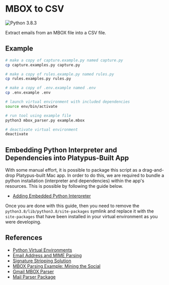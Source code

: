 # MBOX to CSV

![Python 3.8.3](https://img.shields.io/badge/python-3.8.3-yellow.svg)

Extract emails from an MBOX file into a CSV file.

## Example

```bash
# make a copy of capture.example.py named capture.py
cp capture.examples.py capture.py

# make a copy of rules.example.py named rules.py
cp rules.examples.py rules.py

# make a copy of .env.example named .env
cp .env.example .env

# launch virtual environment with included dependencies
source env/bin/activate

# run tool using example file
python3 mbox_parser.py example.mbox

# deactivate virtual environment
deactivate
```

## Embedding Python Interpreter and Dependencies into Platypus-Built App

With some manual effort, it is possible to package this script as a drag-and-drop Platypus-built Mac app. In order to do this, we are required to bundle a python installation (interpreter and dependencies) within the app's resources. This is possible by following the guide below.

- [Adding Embedded Python Interpreter](http://joaoventura.net/blog/2016/embeddable-python-osx/)

Once you are done with this guide, then you need to remove the `python3.8/lib/python3.8/site-packages` symlink and replace it with the `site-packages` that have been installed in your virtual environment as you were developing.

## References

- [Python Virtual Environments](https://packaging.python.org/guides/installing-using-pip-and-virtual-environments/)
- [Email Address and MIME Parsing](https://github.com/mailgun/flanker)
- [Signature Stripping Solution](https://github.com/mailgun/talon)
- [MBOX Parsing Example: Mining the Social](https://www.oreilly.com/library/view/mining-the-social/9781449368180/ch06.html)
- [Gmail MBOX Parser](https://github.com/alejandro-g-m/Gmail-MBOX-email-parser)
- [Mail Parser Package](https://pypi.org/project/mail-parser/)
